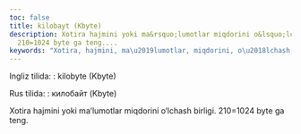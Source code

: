 ```yaml
---
toc: false
title: kilobayt (Kbyte)
description: Xotira hajmini yoki ma&rsquo;lumotlar miqdorini o&lsquo;lchash birligi.
  210=1024 byte ga teng....
keywords: "Xotira, hajmini, ma\u2019lumotlar, miqdorini, o\u2018lchash, birligi"
---
```


Ingliz tilida:
:   kilobyte (Kbyte)

Rus tilida:
:   килобайт (Kbyte)

Xotira hajmini yoki ma’lumotlar miqdorini o‘lchash birligi. 210=1024 byte ga teng.